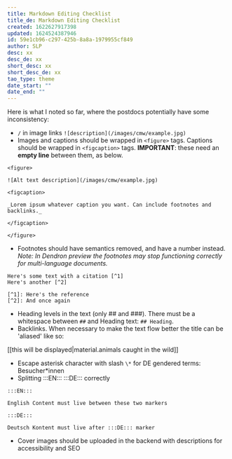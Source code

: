```yaml
---
title: Markdown Editing Checklist
title_de: Markdown Editing Checklist
created: 1622627917398
updated: 1624524387946
id: 59e1cb96-c297-425b-8a8a-1979955cf849
author: SLP
desc: xx
desc_de: xx
short_desc: xx
short_desc_de: xx
tao_type: theme
date_start: ""
date_end: ""
---
```

Here is what I noted so far, where the postdocs potentially have some inconsistency:

* `/` in image links `![description](/images/cmw/example.jpg)`
* Images and captions should be wrapped in `<figure>` tags. Captions should be wrapped in `<figcaption>` tags. **IMPORTANT**: these need an **empty line** between them, as below.

```
<figure> 

![Alt text description](/images/cmw/example.jpg)

<figcaption>

_Lorem ipsum whatever caption you want. Can include footnotes and backlinks._

</figcaption>

</figure>
```

* Footnotes should have semantics removed, and have a number instead.  _Note: In Dendron preview the footnotes may stop functioning correctly for multi-language documents._

```
Here's some text with a citation [^1]
Here's another [^2]

[^1]: Here's the reference
[^2]: And once again
```

* Heading levels in the text (only ## and ###). There must be a whitespace between `##` and Heading text: `## Heading`.
* Backlinks. When necessary to make the text flow better the title can be 'aliased' like so:

[[this will be displayed|material.animals caught in the wild]]

* Escape asterisk character with slash `\*` for DE gendered terms: Besucher\*innen 
* Splitting :::EN::: :::DE::: correctly

```
:::EN::: 

English Content must live between these two markers

:::DE:::

Deutsch Kontent must live after :::DE::: marker
```

* Cover images should be uploaded in the backend with descriptions for accessibility and SEO